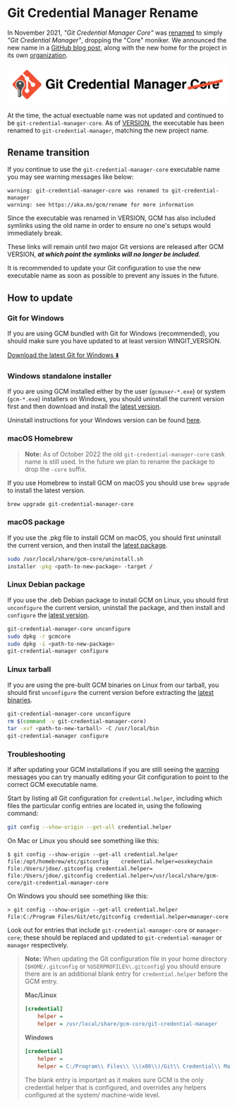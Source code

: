 # Git Credential Manager Rename

In November 2021, _"Git Credential Manager Core"_ was [renamed][rename-pr] to
simply _"Git Credential Manager"_, dropping the "Core" moniker. We announced the
new name in a [GitHub blog post][rename-blog], along with the new home for the
project in its own [organization][gcm-org].

![Git Credential Manager Core renamed](img/gcmcore-rename.png)

At the time, the actual exectuable name was not updated and continued to be
`git-credential-manager-core`. As of [VERSION][rename-ver], the executable has
been renamed to `git-credential-manager`, matching the new project name.

## Rename transition

If you continue to use the `git-credential-manager-core` executable name you may
see warning messages like below:

```console
warning: git-credential-manager-core was renamed to git-credential-manager
warning: see https://aka.ms/gcm/rename for more information
```

Since the executable was renamed in VERSION, GCM has also included symlinks
using the old name in order to ensure no one's setups would immediately break.

These links will remain until _two_ major Git versions are released after GCM
VERSION, _**at which point the symlinks will no longer be included**_.

It is recommended to update your Git configuration to use the new executable
name as soon as possible to prevent any issues in the future.

## How to update

### Git for Windows

If you are using GCM bundled with Git for Windows (recommended), you should make
sure you have updated to at least version WINGIT_VERSION.

[Download the latest Git for Windows ⬇️][git-windows]

### Windows standalone installer

If you are using GCM installed either by the user (`gcmuser-*.exe`) or system
(`gcm-*.exe`) installers on Windows, you should uninstall the current version
first and then download and install the [latest version][gcm-latest].

Uninstall instructions for your Windows version can be found
[here][win-standalone-instr].

### macOS Homebrew

> **Note:** As of October 2022 the old `git-credential-manager-core` cask name
> is still used. In the future we plan to rename the package to drop the `-core`
> suffix.

If you use Homebrew to install GCM on macOS you should use `brew upgrade` to
install the latest version.

```sh
brew upgrade git-credential-manager-core
```

### macOS package

If you use the .pkg file to install GCM on macOS, you should first uninstall the
current version, and then install the [latest package][gcm-latest].

```sh
sudo /usr/local/share/gcm-core/uninstall.sh
installer -pkg <path-to-new-package> -target /
```

### Linux Debian package

If you use the .deb Debian package to install GCM on Linux, you should first
`unconfigure` the current version, uninstall the package, and then install and
`configure` the [latest version][gcm-latest].

```sh
git-credential-manager-core unconfigure
sudo dpkg -r gcmcore
sudo dpkg -i <path-to-new-package>
git-credential-manager configure
```

### Linux tarball

If you are using the pre-built GCM binaries on Linux from our tarball, you
should first `unconfigure` the current version before extracting the [latest
binaries][gcm-latest].

```sh
git-credential-manager-core unconfigure
rm $(command -v git-credential-manager-core)
tar -xvf <path-to-new-tarball> -C /usr/local/bin
git-credential-manager configure
```

### Troubleshooting

If after updating your GCM installations if you are still seeing the
[warning][warnings] messages you can try manually editing your Git configuration
to point to the correct GCM executable name.

Start by listing all Git configuration for `credential.helper`, including which
files the particular config entries are located in, using the following command:

```sh
git config --show-origin --get-all credential.helper
```

On Mac or Linux you should see something like this:

<!-- markdownlint-disable MD010 -->
```shell-session
$ git config --show-origin --get-all credential.helper
file:/opt/homebrew/etc/gitconfig	credential.helper=osxkeychain
file:/Users/jdoe/.gitconfig	credential.helper=
file:/Users/jdoe/.gitconfig	credential.helper=/usr/local/share/gcm-core/git-credential-manager-core
```

On Windows you should see something like this:

```shell-session
> git config --show-origin --get-all credential.helper
file:C:/Program Files/Git/etc/gitconfig	credential.helper=manager-core
```
<!-- markdownlint-enable MD010 -->

Look out for entries that include `git-credential-manager-core` or
`manager-core`; these should be replaced and updated to `git-credential-manager`
or `manager` respectively.

> **Note:** When updating the Git configuration file in your home directory
> (`$HOME/.gitconfig` or `%USERPROFILE%\.gitconfig`) you should ensure there are
> is an additional blank entry for `credential.helper` before the GCM entry.
>
> **Mac/Linux**
>
> ```ini
> [credential]
>     helper =
>     helper = /usr/local/share/gcm-core/git-credential-manager
> ```
>
> **Windows**
>
> ```ini
> [credential]
>     helper =
>     helper = C:/Program\\ Files\\ \\(x86\\)/Git\\ Credential\\ Manager/git-credential-manager.exe
> ```
>
> The blank entry is important as it makes sure GCM is the only credential
> helper that is configured, and overrides any helpers configured at the system/
> machine-wide level.

[rename-pr]: https://github.com/GitCredentialManager/git-credential-manager/pull/541
[rename-blog]: https://github.blog/2022-04-07-git-credential-manager-authentication-for-everyone/#universal-git-authentication
[gcm-org]: https://github.com/GitCredentialManager
[rename-ver]: https://github.com/GitCredentialManager/git-credential-manager/releases
[git-windows]: https://git-scm.com/download/win
[gcm-latest]: https://aka.ms/gcm/latest
[warnings]: #rename-transition
[win-standalone-instr]: ../README.md#standalone-installation
